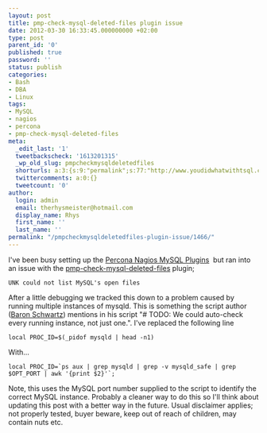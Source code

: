 ```yaml
---
layout: post
title: pmp-check-mysql-deleted-files plugin issue
date: 2012-03-30 16:33:45.000000000 +02:00
type: post
parent_id: '0'
published: true
password: ''
status: publish
categories:
- Bash
- DBA
- Linux
tags:
- MySQL
- nagios
- percona
- pmp-check-mysql-deleted-files
meta:
  _edit_last: '1'
  tweetbackscheck: '1613201315'
  _wp_old_slug: pmpcheckmysqldeletedfiles
  shorturls: a:3:{s:9:"permalink";s:77:"http://www.youdidwhatwithtsql.com/pmpcheckmysqldeletedfiles-plugin-issue/1466";s:7:"tinyurl";s:26:"http://tinyurl.com/c2wh5hl";s:4:"isgd";s:19:"http://is.gd/SvXMEQ";}
  twittercomments: a:0:{}
  tweetcount: '0'
author:
  login: admin
  email: therhysmeister@hotmail.com
  display_name: Rhys
  first_name: ''
  last_name: ''
permalink: "/pmpcheckmysqldeletedfiles-plugin-issue/1466/"
---
```

I've been busy setting up the [Percona Nagios MySQL Plugins](http://www.percona.com/software/percona-monitoring-plugins/ "Percona Nagios MySQL Plugins")&nbsp; but ran into an issue with the [pmp-check-mysql-deleted-files](http://www.percona.com/doc/percona-monitoring-plugins/nagios/pmp-check-mysql-deleted-files.html) plugin;

```
UNK could not list MySQL's open files
```

After a little debugging we tracked this down to a problem caused by running multiple instances of mysqld. This is something the script author ([Baron Schwartz](http://www.percona.com/about-us/our-team/baron-schwartz/ "Baron Schwartz")) mentions in his script "# TODO: We could auto-check every running instance, not just one.". I've replaced the following line

```
local PROC_ID=$(_pidof mysqld | head -n1)
```

With...

```
local PROC_ID=`ps aux | grep mysqld | grep -v mysqld_safe | grep $OPT_PORT | awk '{print $2}'`;
```

Note, this uses the MySQL port number supplied to the script to identify the correct MySQL instance. Probably a cleaner way to do this so I'll think about updating this post with a better way in the future. Usual disclaimer applies; not properly tested, buyer beware, keep out of reach of children, may contain nuts etc.

&nbsp;

&nbsp;

